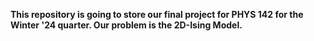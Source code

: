 **This repository is going to store our final project for PHYS 142 for the Winter '24 quarter. Our problem is the 2D-Ising Model.**
